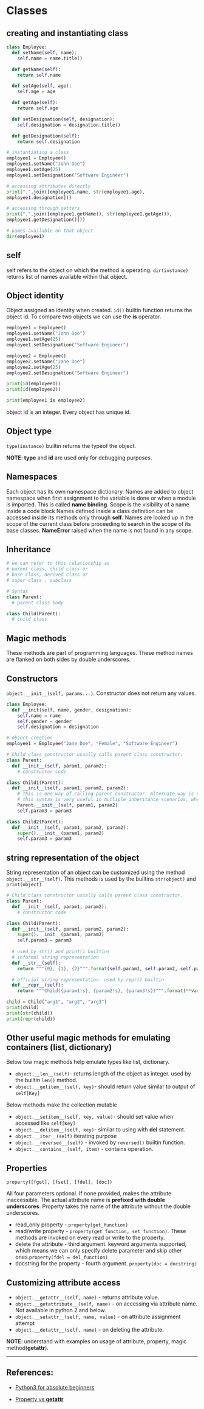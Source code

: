 # Classes

## creating and instantiating class
```Python
class Employee:
  def setName(self, name):
    self.name = name.title()

  def getName(self):
    return self.name

  def setAge(self, age):
    self.age = age

  def getAge(self):
    return self.age

  def setDesignation(self, designation):
    self.designation = designation.title()

  def getDesignation(self):
    return self.designation

# instantiating a class
employee1 = Employee()
employee1.setName("John Doe")
employee1.setAge(25)
employee1.setDesignation("Software Engineer")

# accessing attributes directly
print(",".join([employee1.name, str(employee1.age),
employee1.designation]))

# accessing through getters
print(",".join([employee1.getName(), str(employee1.getAge()),
employee1.getDesignation()]))

# names available on that object
dir(employee1)
```

## self
self refers to the object on which the method is operating. `dir(instance)` returns list of names available within that object.

## Object identity
Object assigned an identity when created. `id()` builtin function returns the object id. To compare two objects we can use the **is** operator.
```Python
employee1 = Employee()
employee1.setName("John Doe")
employee1.setAge(25)
employee1.setDesignation("Software Engineer")

employee2 = Employee()
employee2.setName("Jane Doe")
employee2.setAge(25)
employee2.setDesignation("Software Engineer")

print(id(employee1))
print(id(employee2))

print(employee1 is employee2)
```
object id is an integer. Every object has unique id.

## Object type
`type(instance)` builtin returns the typeof the object. 

**NOTE**: **type** and **id** are used only for debugging purposes.

## Namespaces
Each object has its own namespace dictionary. Names are added to object namespace when first assignment to the variable is done or when a module is imported. This is called **name binding**. Scope is the visibility of a name inside a code block
Names defined inside a class definition can be accessed inside its methods only through **self**. Names are looked up in the scope of the current class before proceeding to search in the scope of its base classes. **NameError** raised when the name is not found in any scope.

## Inheritance
```python
# we can refer to this relationship as
# parent class, child class or
# base class, derived class or
# super class , subclass

# Syntax
class Parent:
  # parent class body

class Child(Parent):
  # child class
```

## Magic methods
These methods are part of programming languages. These method names are flanked on both sides by double underscores.

## Constructors
`object.__init__(self, params...)`. Constructor does not return any values.

```Python
class Employee:
  def __init(self, name, gender, designation):
    self.name = name
    self.gender = gender
    self.designation = designation

# object creation
employee1 = Employee("Jane Doe", "Female", "Software Engineer")
```

```Python
# Child class constructor usually calls parent class constructor.
class Parent:
  def __init__(self, param1, param2):
    # constructor code

class Child1(Parent):
  def __init__(self, param1, param2, param2):
    # This is one way of calling parent constructor. Alternate way is calling user super() which is preferred over this way.
    # this syntax is very useful in mutliple inheritance scenarios, where we have to call __init__ of two or more parents of the child class
    Parent.__init__(self, param1, param2)
    self.param3 = param3

class Child2(Parent):
  def __init__(self, param1, param2, param2):
    super().__init__(param1, param2)
    self.param3 = param3
```

## string representation of the object
String representation of an object can be customized using the method `object.__str__(self)`. This methods is used by the builtins `str(object)` and `print(object)`
```Python
# Child class constructor usually calls parent class constructor.
class Parent:
  def __init__(self, param1, param2):
    # constructor code

class Child(Parent):
  def __init__(self, param1, param2, param2):
    super().__init__(param1, param2)
    self.param3 = param3
  
  # used by str() and print() builtins
  # informal string representation
  def __str__(self):
    return """{0}, {1}, {2}""".format(self.param1, self.param2, self.param3)

  # official string representation. used by repr() builtin
  def __repr__(self):
    return """Child({param1!s}, {param2!s}, {param3!s})""".format(**vars(self))

child = Child("arg1", "arg2", "arg3")
print(child)
print(str(child))
print(repr(child))
```

## Other useful magic methods for emulating containers (list, dictionary)
Below tow magic methods help emulate types like list, dictionary.
* `object.__len__(self)`- returns length of the object as integer. used by the builtin `len()` method.
* `object.__getitem__(self, key)`- should return value similar to output of `self[Key]`

Below methods make the collection mutable
* `object.__setitem__(self, key, value)`- should set value when accessed like `self[Key]`
* `object.__delitem__(self, key)`- similar to using with **del** statement.
* `object.__iter__(self)`  iterating purpose
* `object.__reversed__(self)` - invoked by `reversed()` builtin function.
* `object.__contains__(self, item)` - contains operation.

## Properties
`property([fget], [fset], [fdel], [doc])`

All four parameters optional. If none provided, makes the attribute inaccessible. The actual attribute name is **prefixed with double underscores**. Property takes the name of the attribute without the double underscores.

* read_only property - `property(get_function)`
* read/write property - `property(get_function, set_function)`. These methods are invoked on every read or write to the property.
* delete the attribute - third argument. keyword arguments supported, which means we can only specify delete parameter and skip other ones.`property(fdel = del_function)`
* docstring for the property - fourth argument. `property(doc = docstring)`

## Customizing attribute access

* `object.__getattr__(self, name)` - returns attribute value.
* `object.__getattribute__(self, name)` - on accessing via attribute name. Not available in python 2 and below.
* `object.__setattr__(self, name, value)` - on attribute assignment attempt
* `object.__detattr__(self, name)` - on deleting the attribute.

**NOTE**: understand with examples  on usage of attribute, property, magic method(__getattr__).

---

## References:
* [Python3 for absolute beginners](https://www.amazon.in/Python-Absolute-Beginners-Tim-Hall/dp/1430216328)

* [Property vs __getattr__](https://stackoverflow.com/questions/22616559/use-cases-for-property-vs-descriptor-vs-getattribute)